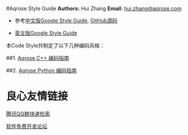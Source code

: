﻿#Aqrose Style Guide
**Authors:** Hui Zhang
**Email:** hui.zhang@aqrose.com


* 参考[中文版Google Style Guide](http://zh-google-styleguide.readthedocs.org), [GitHub源码](https://github.com/zh-google-styleguide/zh-google-styleguide)

* [英文版Google Style Guide](https://github.com/google/styleguide)

本Code Style共制定了以下几种编码风格：

##1. [Aqrose C++ 编码指南](Cpp_Style_Guide.md)

##2. [Aqrose Python 编码指南](Python_Style_Guide.md)



 # 良心友情链接

[腾讯QQ群快速检索](http://u.720life.cn/s/8cf73f7c)

[软件免费开发论坛](http://u.720life.cn/s/bbb01dc0)